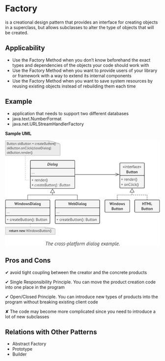# **Factory**
is a creational design pattern that provides an interface for creating objects in a superclass, but allows subclasses to alter the type of objects that will be created.

## Applicability
- Use the Factory Method when you don’t know beforehand the exact types and dependencies of the objects your code should work with
- Use the Factory Method when you want to provide users of your library or framework with a way to extend its internal components
- Use the Factory Method when you want to save system resources by reusing existing objects instead of rebuilding them each time

## Example
- application that needs to support two different databases
- java.text.NumberFormat
- java.net.URLStreamHandlerFactory 

**Sample UML**

![Factory sample UML](Factory.png "Factory sample UML")

## Pros and Cons
✔ avoid tight coupling between the creator and the concrete products

✔ Single Responsibility Principle. You can move the product creation code into one place in the program

✔ Open/Closed Principle. You can introduce new types of products into the program without breaking existing client code

✘ The code may become more complicated since you need to introduce a lot of new subclasses

## Relations with Other Patterns
- Abstract Factory
- Prototype
- Builder



